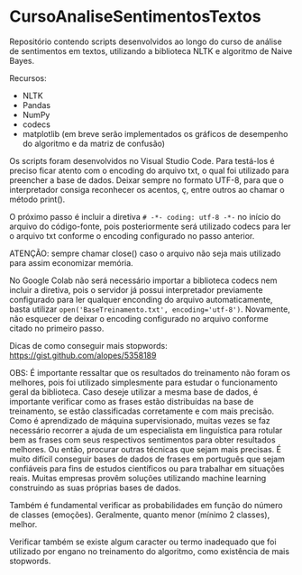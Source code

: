 # CursoAnaliseSentimentosTextos
Repositório contendo scripts desenvolvidos ao longo do curso de análise de sentimentos em textos, utilizando a biblioteca NLTK e algoritmo de Naive Bayes.

Recursos:
* NLTK
* Pandas
* NumPy
* codecs
* matplotlib (em breve serão implementados os gráficos de desempenho do algoritmo e da matriz de confusão)

Os scripts foram desenvolvidos no Visual Studio Code. Para testá-los é preciso ficar atento com o encoding do arquivo txt, o qual foi utilizado para preencher a base de dados. Deixar sempre no formato UTF-8, para que o interpretador consiga reconhecer os acentos, ç, entre outros ao chamar o método print().

O próximo passo é incluir a diretiva ```# -*- coding: utf-8 -*-``` no início do arquivo do código-fonte, pois posteriormente será utilizado codecs para ler o arquivo txt conforme o encoding configurado no passo anterior.

ATENÇÃO: sempre chamar close() caso o arquivo não seja mais utilizado para assim economizar memória.

No Google Colab não será necessário importar a biblioteca codecs nem incluir a diretiva, pois o servidor já possui interpretador previamente configurado para ler qualquer enconding do arquivo automaticamente, basta utilizar ```open('BaseTreinamento.txt', encoding='utf-8')```. Novamente, não esquecer de deixar o encoding configurado no arquivo conforme citado no primeiro passo.

Dicas de como conseguir mais stopwords: https://gist.github.com/alopes/5358189

OBS: É importante ressaltar que os resultados do treinamento não foram os melhores, pois foi utilizado simplesmente para estudar o funcionamento geral da biblioteca. Caso deseje utilizar a mesma base de dados, é importante verificar como as frases estão distribuídas na base de treinamento, se estão classificadas corretamente e com mais precisão. Como é aprendizado de máquina supervisionado, muitas vezes se faz necessário recorrer a ajuda de um especialista em linguística para rotular bem as frases com seus respectivos sentimentos para obter resultados melhores. Ou então, procurar outras técnicas que sejam mais precisas. É muito difícil conseguir bases de dados de frases em português que sejam confiáveis para fins de estudos científicos ou para trabalhar em situações reais. Muitas empresas provêm soluções utilizando machine learning construindo as suas próprias bases de dados.

Também é fundamental verificar as probabilidades em função do número de classes (emoções). Geralmente, quanto menor (mínimo 2 classes), melhor.

Verificar também se existe algum caracter ou termo inadequado que foi utilizado por engano no treinamento do algoritmo, como existência de mais stopwords.
